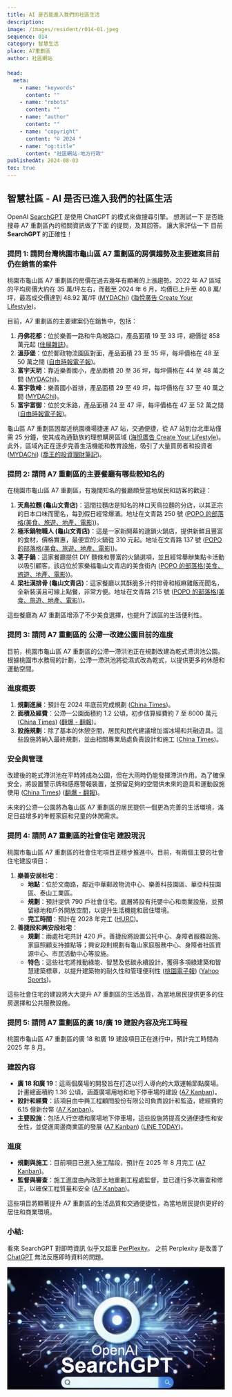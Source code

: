 ```yaml
---
title: AI 是否能進入我們的社區生活
description:
image: /images/resident/r014-01.jpeg
sequence: 014
category: 智慧生活
place: A7重劃區
author: 社區網站

head:
  meta:
    - name: "keywords"
      content: ""
    - name: "robots"
      content: ""
    - name: "author"
      content: ""
    - name: "copyright"
      content: "© 2024 "
    - name: "og:title"
      content: "社區網站-地方行政"
publishedAt: 2024-08-03
toc: true
---
```


## 智慧社區 - AI 是否已進入我們的社區生活

OpenAI <a href="https://chatgpt.com/g/g-JIi3bxGPo-searchgpt">SearchGPT</a> 是使用 ChatGPT 的模式來做搜尋引擎。 想測試一下 是否能搜尋 A7 重劃區內的相關資訊做了下面 的提問，及其回答。 讓大家評估一下 目前 **SearchGPT** 的正確性！

### 提問 1: 請問台灣桃園市龜山區 A7 重劃區的房價趨勢及主要建案目前仍在銷售的案件

桃園市龜山區 A7 重劃區的房價在過去幾年有顯著的上漲趨勢。2022 年 A7 區域的平均房價大約在 35 萬/坪左右，而截至 2024 年 6 月，均價已上升至 40.8 萬/坪，最高成交價達到 48.92 萬/坪 ([MYDAChi](https://www.mydachi.com.tw/howtobuy/taoyuan_a7_real_estate_analysis/#:~:text=,43%E5%9D%AA%20%0A%0A%E5%9F%BA%E5%9C%B0%E6%97%81%E7%82%BA%E6%BB%AF%E6%B4%AA%E6%B1%A0%E5%85%AC%E5%9C%92%EF%BC%8C%E8%B5%B0%E8%B7%AF2%E5%88%86%E9%90%98%E5%85%A7%E5%88%B0%E6%A8%82%E5%96%84%E5%9C%8B%E5%B0%8F%EF%BC%8C%E6%93%81%E6%9C%89%E6%B0%B8%E4%B9%85%E6%A3%9F%E8%B7%9D%EF%BC%8C%E5%85%B13%E6%A3%9F182%E6%88%B6%E4%BD%8F%E5%AE%B6%EF%BC%8C8%E6%88%B6%E5%BA%97%E9%9D%A2%EF%BC%8CA%E6%A3%9F%E4%B8%80%E5%B1%A43%E6%88%B61%E6%A2%AF%E3%80%81B%2FC%E6%A3%9F%E4%B8%80%E5%B1%A45%E6%88%B62%E6%A2%AF%EF%BC%8C%E6%A2%AF%E6%88%B6%E6%AF%94%E4%B8%8D%E9%8C%AF%EF%BC%8C%E7%A4%BE%E5%8D%80%E5%A4%A7%E5%B0%8F%E4%B9%9F%E5%89%9B%E5%A5%BD%EF%BC%8C%E5%9F%BA%E6%9C%AC%E4%B8%8A80%25%E9%83%BD%E6%98%AF%E9%82%8A%E9%96%93%EF%BC%8C%E7%84%A1%E6%9A%97%E6%88%BF%E8%A6%8F%E5%8A%83%EF%BC%8C%E6%A0%BC%E5%B1%80%E4%BD%B3%EF%BC%8C%E5%BB%BA%E6%9D%90)) ([海悅廣告 Create Your Lifestyle](https://www.hiyes.tw/BrandArticle/Show/edfcb15f-7bc9-4e11-b16f-57614c0e2599#:~:text=%5BImage%208%5D%0A%0A%E5%9B%9B%E3%80%81%E6%A1%83%E5%9C%92%E9%BE%9C%E5%B1%B1A7%E5%88%B0%E5%8F%B0%E5%8C%97%E5%8F%AA%E8%A6%8125%E5%88%86%E9%90%98%EF%BC%8C%E4%BD%BF%E7%94%A8TPASS%E6%9C%88%E7%A5%A8%EF%BC%8C%E7%8F%BE%E7%9C%81%242400%EF%BC%81%0A%0A1.%E6%A1%83%E5%9C%92%E6%8D%B7%E9%81%8B%0A%0A%E6%A1%83%E5%9C%92%E9%BE%9C%E5%B1%B1A7%E6%9C%80%E5%A4%A7%E5%84%AA%E5%8B%A2%EF%BC%8C%E5%B0%B1%E6%98%AF%E6%93%81%E6%9C%892017%E5%B9%B4%E9%80%9A%E8%BB%8A%E7%9A%84%E3%80%8C%E6%A1%83%E5%9C%92%E6%A9%9F%E5%A0%B4%E6%8D%B7%E9%81%8B%E3%80%8D%EF%BC%8C%E7%9B%B8%E5%B0%8D%E5%85%B6%E4%BB%96%E9%87%8D%E5%8A%83%E5%8D%80%E9%82%84%E9%9C%80%E7%AD%89%E5%BE%85%E5%A4%A7%E7%9C%BE%E9%81%8B%E8%BC%B8%E6%A9%9F%E8%83%BD%E4%BE%86%E8%AA%AA%EF%BC%8C%E7%9B%B8%E5%B0%8D%E4%BE%BF%E5%88%A9%E4%B8%94%E7%99%BC%E5%B1%95%E4%B9%9F%E6%9C%83%E6%9B%B4%E5%BF%AB%E9%80%9F%E3%80%82%E6%A1%83%E5%9C%92%E6%8D%B7%E9%81%8BA7%E9%AB%94%E8%82%B2%E5%A4%A7%E5%AD%B8%E7%AB%99%EF%BC%8C%E6%8A%B5%E9%81%94%E5%8F%B0%E5%8C%97%E8%BB%8A%E7%AB%99A1%E7%AB%99%E5%8F%AA%E9%9C%80%E8%A6%8125%E5%88%86%E9%90%98%EF%BC%9B%E8%A6%81%E5%89%8D%E5%BE%80%E6%A1%83%E5%9C%92%E6%A9%9F%E5%A0%B4A12%E7%AC%AC%E4%B8%80%E8%88%AA%E5%BB%88%E7%AB%99%E7%B4%8426%E5%88%86%E9%90%98%EF%BC%8C%E5%B0%8D%E6%96%BC%E5%9C%A8%E9%9B%99%E5%8C%97%E4%B8%8A%E7%8F%AD%E7%9A%84%E5%AE%A2%E7%BE%A4%E4%BE%86%E8%AA%AA%EF%BC%8C%E7%9B%B8%E7%95%B6%E6%96%B9%E4%BE%BF%E3%80%82%E5%8A%A0%E4%B8%8A%E9%84%B0%E8%BF%91A9%E7%92%B0%E7%90%83%E7%99%BE%E8%B2%A8%E3%80%81%E4%B8%89%E4%BA%95OUTLET%20%E8%B3%BC%E5%B1%8B%E5%95%86%E5%A0%B4%E4%B9%9F%E5%8F%AA%E8%A6%8110%E5%88%86%E9%90%98%E3%80%82%0A%0A%5BImage%209%5D%0A%0A%5BImage%2010%5D%0A%0A%E6%9C%89TPASS%E6%9C%88%E7%A5%A8%EF%BC%8C%E5%BE%9EA7%E5%88%B0%E5%8F%B0%E5%8C%97%E8%BB%8A%E7%AB%99%EF%BC%8C%E7%9C%81%E4%BA%862400%EF%BC%81%0A%0A%E6%AD%A4%E5%A4%96%EF%BC%8C%E5%9C%A82023%E5%B9%B47%E6%9C%88%EF%BC%8C%E7%94%B1%E4%BA%A4%E9%80%9A%E9%83%A8%E6%8E%A8%E5%87%BA%E7%9A%84%E5%85%AC%E5%85%B1%E9%81%8B%E8%BC%B8%E9%80%9A%E5%8B%A4%E6%9C%88%E7%A5%A8%E6%8E%AA%E6%96%BD%E3%80%8CTPASS%E8%A1%8C%E6%94%BF%E9%99%A2%E9%80%9A%E5%8B%A4%E6%9C%88%E7%A5%A8%E3%80%8D%EF%BC%8C%E9%87%9D%E5%B0%8D%E5%8C%97%E4%B8%AD%E5%8D%97%E4%B8%89%E5%A4%A7%E7%94%9F%E6%B4%BB%E5%9C%88%E9%80%9A%E5%8B%A4%E6%97%8F%E6%8E%A8%E5%87%BA%E4%B8%8D%E5%90%8C%E6%96%B9%E6%A1%88%E3%80%81%E5%83%B9%E9%8C%A2%EF%BC%8C%E6%8E%A8%E5%87%BA%E5%90%84%E3%80%8C%E5%8C%97%E5%8C%97%E5%9F%BA%E6%A1%83%E3%80%8D%E9%80%9A%E5%8B%A4%E6%9C%88%E7%A5%A8TPASS%EF%BC%8C30%E5%A4%A9%E4%B9%8B%E5%85%A7%E4%B8%8D%E9%99%90%E6%AC%A1%E6%95%B8%EF%BC%8C%E5%8F%AA%E8%A6%81%241200%EF%BC%8C%E8%83%BD%E5%A4%A0%E6%90%AD%E4%B9%98%E9%9B%99%E5%8C%97%E6%8D%B7%E9%81%8B%E3%80%81%E8%BC%95%E8%BB%8C%E3%80%81%E5%85%AC%E8%BB%8A%E3%80%81Youbike%E3%80%81%E6%A1%83%E5%9C%92%E6%A9%9F%E6%8D%B7%E3%80%81%E5%8F%B0%E9%90%B5%E3%80%81%E5%AE%A2%E9%81%8B%E7%AD%89%E3%80%82%0A%0A%E7%9B%B8%E6%AF%94%E5%8E%9F%E6%9C%AC%E6%A1%83%E5%9C%92%E6%8D%B7%E9%81%8B%E7%A5%A8%E5%83%B9%EF%BC%8C%E9%AB%94%E8%82%B2%E5%A4%A7%E5%AD%B8A7%E7%AB%99,%EF%BC%8C%E8%B6%85%E8%B6%8A%E5%85%A8%E6%A1%83%E5%9C%92%E6%8D%B7%E9%81%8B%E6%B2%BF%E7%B7%9A%0A%0A%E7%9B%AE%E5%89%8D%E6%A1%83%E5%9C%92%E9%BE%9C%E5%B1%B1A7%E6%88%BF%E5%83%B9%E7%8F%BE%E6%B3%81%EF%BC%9A%0A%0A%E2%96%8B%E9%A0%90%E5%94%AE%E5%B1%8B%2F%E6%96%B0%E5%A4%A7%E6%A8%93%EF%BC%9A36.01%E8%90%AC%2F%E5%9D%AA%20%28%E6%88%AA%E8%87%B32023%E5%B9%B49%E6%9C%88%29%0A%0A%E2%96%8B%E6%9C%80%E9%AB%98%E6%88%90%E4%BA%A4%E5%83%B9%EF%BC%9A46.49%E8%90%AC%2F%E5%9D%AA%0A%0A1.%E6%AD%B7%E5%B9%B4%E4%BE%86%E6%88%BF%E5%83%B9%E8%B5%B0%E5%8B%A2%0A%0A%E8%87%AA2015%E5%B9%B4%E9%BE%9C%E5%B1%B1A7%E5%90%88%E5%AE%9C%E4%BD%8F%E5%AE%85%E8%90%BD%E6%88%90%EF%BC%8C%E5%8A%A0%E4%B8%8A2017%E5%B9%B4%E6%A1%83%E5%9C%92%E6%8D%B7%E9%81%8B%E9%80%9A%E8%BB%8A%EF%BC%8C2020%E5%B9%B4%E6%88%BF%E5%83%B9%E4%BE%86%E5%88%B025.31%E8%90%AC%EF%BC%8C%E9%9A%A8%E8%91%97%E5%A4%A7%E5%8F%B0%E5%8C%97%E6%88%BF%E5%B8%82%E4%B8%8A%E6%BC%B2%EF%BC%8C%E9%84%B0%E8%BF%91%E7%9A%84%E6%9E%97%E5%8F%A3A9%E3%80%81A8%E7%AB%99%E4%B9%9F%E7%AB%99%E7%A9%A93%E5%AD%97%E9%A0%AD%EF%BC%8C%E7%9B%B8%E5%B0%8DA7%E6%88%BF%E5%83%B9%E4%BB%8D%E6%9C%892%E5%AD%97%E9%A0%AD%EF%BC%8C%E5%9C%A8%E6%88%BF%E5%83%B9%E5%9F%BA%E6%9C%9F%E5%81%8F%E4%BD%8E%E7%9A%84%E6%9C%9F%E6%B3%81%E4%B8%8B%EF%BC%8C%E8%A3%9C%E6%BC%B2%E7%A9%BA%E9%96%93%E5%BE%88%E5%A4%A7%EF%BC%8C%E5%8A%A0%E4%B8%8A%E6%A1%83%E5%9C%92%E6%8D%B7%E9%81%8B))。

目前，A7 重劃區的主要建案仍在銷售中，包括：

1. **丹佛花都**：位於樂善一路和牛角坡路口，產品面積 19 至 33 坪，總價從 858 萬元起 ([住展雜誌](https://www.myhousing.com.tw/real-estate-news/place-information/taoyuan-city/152759/#:~:text=%E3%80%9048%E2%80%A0%E6%A1%83%E5%9C%92%E5%B8%82%E6%B3%81%E3%80%91%0A%0A%23%20%E7%B8%BD%E5%83%B9858%E8%90%AC%E8%B5%B7%EF%BC%81%20%E6%A1%83%E5%9C%92%E9%BE%9C%E5%B1%B1A7%E5%86%8D%E7%8F%BE%E5%96%AE%E9%80%B1%E7%99%BE%E7%B5%84%E4%BA%BA%E6%B0%A3%E6%96%B0%E6%A1%88%0A%0A%E3%80%9062%E2%80%A0Facebook%E2%80%A0www.facebook.com%E3%80%91%E3%80%9063%E2%80%A0LINE%E2%80%A0line.me%E3%80%91%E3%80%9064%E2%80%A0WhatsApp%E2%80%A0api.whatsapp.com%E3%80%91%E3%80%9065%E2%80%A0Twitter%E2%80%A0twitter.com%E3%80%91%E3%80%9066%E2%80%A0Telegram%E2%80%A0telegram.me%E3%80%91%0A%0AEmail%20%0A%0A%E5%88%97%E5%8D%B0%0A%0A%E3%80%9067%E2%80%A0%E4%BD%8F%E5%B1%95%E9%9B%9C%E8%AA%8C%20MyHousing%E3%80%91%0A%0A2023,27%0A%0A%23%23%23%20%E3%80%9079%E2%80%A0%E6%96%B0%E5%B1%8B%E5%B8%82%E5%8D%80%E5%91%A8%E9%82%8A%E5%A4%A7%E6%A8%93%E5%A2%9E%20%E6%AD%A3%E5%B8%82%E5%8D%80%E9%96%8B%E5%87%BA3%E5%AD%97%E9%A0%AD%E5%83%B9%E4%BD%8D%E3%80%91))。
2. **溫莎堡**：位於郵政物流園區對面，產品面積 23 至 35 坪，每坪價格在 48 至 50 萬之間 ([自由時報電子報](https://estate.ltn.com.tw/article/20243))。
3. **富宇天玥**：靠近樂善國小，產品面積 20 至 36 坪，每坪價格在 44 至 48 萬之間 ([MYDAChi](https://www.mydachi.com.tw/howtobuy/taoyuan_a7_real_estate_analysis/#:~:text=,43%E5%9D%AA%20%0A%0A%E5%9F%BA%E5%9C%B0%E6%97%81%E7%82%BA%E6%BB%AF%E6%B4%AA%E6%B1%A0%E5%85%AC%E5%9C%92%EF%BC%8C%E8%B5%B0%E8%B7%AF2%E5%88%86%E9%90%98%E5%85%A7%E5%88%B0%E6%A8%82%E5%96%84%E5%9C%8B%E5%B0%8F%EF%BC%8C%E6%93%81%E6%9C%89%E6%B0%B8%E4%B9%85%E6%A3%9F%E8%B7%9D%EF%BC%8C%E5%85%B13%E6%A3%9F182%E6%88%B6%E4%BD%8F%E5%AE%B6%EF%BC%8C8%E6%88%B6%E5%BA%97%E9%9D%A2%EF%BC%8CA%E6%A3%9F%E4%B8%80%E5%B1%A43%E6%88%B61%E6%A2%AF%E3%80%81B%2FC%E6%A3%9F%E4%B8%80%E5%B1%A45%E6%88%B62%E6%A2%AF%EF%BC%8C%E6%A2%AF%E6%88%B6%E6%AF%94%E4%B8%8D%E9%8C%AF%EF%BC%8C%E7%A4%BE%E5%8D%80%E5%A4%A7%E5%B0%8F%E4%B9%9F%E5%89%9B%E5%A5%BD%EF%BC%8C%E5%9F%BA%E6%9C%AC%E4%B8%8A80%25%E9%83%BD%E6%98%AF%E9%82%8A%E9%96%93%EF%BC%8C%E7%84%A1%E6%9A%97%E6%88%BF%E8%A6%8F%E5%8A%83%EF%BC%8C%E6%A0%BC%E5%B1%80%E4%BD%B3%EF%BC%8C%E5%BB%BA%E6%9D%90))。
4. **富宇敦峰**：樂善國小首排，產品面積 29 至 49 坪，每坪價格在 37 至 40 萬之間 ([MYDAChi](https://www.mydachi.com.tw/howtobuy/taoyuan_a7_real_estate_analysis/#:~:text=,43%E5%9D%AA%20%0A%0A%E5%9F%BA%E5%9C%B0%E6%97%81%E7%82%BA%E6%BB%AF%E6%B4%AA%E6%B1%A0%E5%85%AC%E5%9C%92%EF%BC%8C%E8%B5%B0%E8%B7%AF2%E5%88%86%E9%90%98%E5%85%A7%E5%88%B0%E6%A8%82%E5%96%84%E5%9C%8B%E5%B0%8F%EF%BC%8C%E6%93%81%E6%9C%89%E6%B0%B8%E4%B9%85%E6%A3%9F%E8%B7%9D%EF%BC%8C%E5%85%B13%E6%A3%9F182%E6%88%B6%E4%BD%8F%E5%AE%B6%EF%BC%8C8%E6%88%B6%E5%BA%97%E9%9D%A2%EF%BC%8CA%E6%A3%9F%E4%B8%80%E5%B1%A43%E6%88%B61%E6%A2%AF%E3%80%81B%2FC%E6%A3%9F%E4%B8%80%E5%B1%A45%E6%88%B62%E6%A2%AF%EF%BC%8C%E6%A2%AF%E6%88%B6%E6%AF%94%E4%B8%8D%E9%8C%AF%EF%BC%8C%E7%A4%BE%E5%8D%80%E5%A4%A7%E5%B0%8F%E4%B9%9F%E5%89%9B%E5%A5%BD%EF%BC%8C%E5%9F%BA%E6%9C%AC%E4%B8%8A80%25%E9%83%BD%E6%98%AF%E9%82%8A%E9%96%93%EF%BC%8C%E7%84%A1%E6%9A%97%E6%88%BF%E8%A6%8F%E5%8A%83%EF%BC%8C%E6%A0%BC%E5%B1%80%E4%BD%B3%EF%BC%8C%E5%BB%BA%E6%9D%90))。
5. **富宇富御**：位於文禾路，產品面積 24 至 47 坪，每坪價格在 47 至 52 萬之間 ([自由時報電子報](https://estate.ltn.com.tw/article/20243))。

龜山區 A7 重劃區因鄰近桃園機場捷運 A7 站，交通便捷，從 A7 站到台北車站僅需 25 分鐘，使其成為通勤族的理想購房區域 ([海悅廣告 Create Your Lifestyle](https://www.hiyes.tw/BrandArticle/Show/edfcb15f-7bc9-4e11-b16f-57614c0e2599#:~:text=%5BImage%208%5D%0A%0A%E5%9B%9B%E3%80%81%E6%A1%83%E5%9C%92%E9%BE%9C%E5%B1%B1A7%E5%88%B0%E5%8F%B0%E5%8C%97%E5%8F%AA%E8%A6%8125%E5%88%86%E9%90%98%EF%BC%8C%E4%BD%BF%E7%94%A8TPASS%E6%9C%88%E7%A5%A8%EF%BC%8C%E7%8F%BE%E7%9C%81%242400%EF%BC%81%0A%0A1.%E6%A1%83%E5%9C%92%E6%8D%B7%E9%81%8B%0A%0A%E6%A1%83%E5%9C%92%E9%BE%9C%E5%B1%B1A7%E6%9C%80%E5%A4%A7%E5%84%AA%E5%8B%A2%EF%BC%8C%E5%B0%B1%E6%98%AF%E6%93%81%E6%9C%892017%E5%B9%B4%E9%80%9A%E8%BB%8A%E7%9A%84%E3%80%8C%E6%A1%83%E5%9C%92%E6%A9%9F%E5%A0%B4%E6%8D%B7%E9%81%8B%E3%80%8D%EF%BC%8C%E7%9B%B8%E5%B0%8D%E5%85%B6%E4%BB%96%E9%87%8D%E5%8A%83%E5%8D%80%E9%82%84%E9%9C%80%E7%AD%89%E5%BE%85%E5%A4%A7%E7%9C%BE%E9%81%8B%E8%BC%B8%E6%A9%9F%E8%83%BD%E4%BE%86%E8%AA%AA%EF%BC%8C%E7%9B%B8%E5%B0%8D%E4%BE%BF%E5%88%A9%E4%B8%94%E7%99%BC%E5%B1%95%E4%B9%9F%E6%9C%83%E6%9B%B4%E5%BF%AB%E9%80%9F%E3%80%82%E6%A1%83%E5%9C%92%E6%8D%B7%E9%81%8BA7%E9%AB%94%E8%82%B2%E5%A4%A7%E5%AD%B8%E7%AB%99%EF%BC%8C%E6%8A%B5%E9%81%94%E5%8F%B0%E5%8C%97%E8%BB%8A%E7%AB%99A1%E7%AB%99%E5%8F%AA%E9%9C%80%E8%A6%8125%E5%88%86%E9%90%98%EF%BC%9B%E8%A6%81%E5%89%8D%E5%BE%80%E6%A1%83%E5%9C%92%E6%A9%9F%E5%A0%B4A12%E7%AC%AC%E4%B8%80%E8%88%AA%E5%BB%88%E7%AB%99%E7%B4%8426%E5%88%86%E9%90%98%EF%BC%8C%E5%B0%8D%E6%96%BC%E5%9C%A8%E9%9B%99%E5%8C%97%E4%B8%8A%E7%8F%AD%E7%9A%84%E5%AE%A2%E7%BE%A4%E4%BE%86%E8%AA%AA%EF%BC%8C%E7%9B%B8%E7%95%B6%E6%96%B9%E4%BE%BF%E3%80%82%E5%8A%A0%E4%B8%8A%E9%84%B0%E8%BF%91A9%E7%92%B0%E7%90%83%E7%99%BE%E8%B2%A8%E3%80%81%E4%B8%89%E4%BA%95OUTLET%20%E8%B3%BC%E5%B1%8B%E5%95%86%E5%A0%B4%E4%B9%9F%E5%8F%AA%E8%A6%8110%E5%88%86%E9%90%98%E3%80%82%0A%0A%5BImage%209%5D%0A%0A%5BImage%2010%5D%0A%0A%E6%9C%89TPASS%E6%9C%88%E7%A5%A8%EF%BC%8C%E5%BE%9EA7%E5%88%B0%E5%8F%B0%E5%8C%97%E8%BB%8A%E7%AB%99%EF%BC%8C%E7%9C%81%E4%BA%862400%EF%BC%81%0A%0A%E6%AD%A4%E5%A4%96%EF%BC%8C%E5%9C%A82023%E5%B9%B47%E6%9C%88%EF%BC%8C%E7%94%B1%E4%BA%A4%E9%80%9A%E9%83%A8%E6%8E%A8%E5%87%BA%E7%9A%84%E5%85%AC%E5%85%B1%E9%81%8B%E8%BC%B8%E9%80%9A%E5%8B%A4%E6%9C%88%E7%A5%A8%E6%8E%AA%E6%96%BD%E3%80%8CTPASS%E8%A1%8C%E6%94%BF%E9%99%A2%E9%80%9A%E5%8B%A4%E6%9C%88%E7%A5%A8%E3%80%8D%EF%BC%8C%E9%87%9D%E5%B0%8D%E5%8C%97%E4%B8%AD%E5%8D%97%E4%B8%89%E5%A4%A7%E7%94%9F%E6%B4%BB%E5%9C%88%E9%80%9A%E5%8B%A4%E6%97%8F%E6%8E%A8%E5%87%BA%E4%B8%8D%E5%90%8C%E6%96%B9%E6%A1%88%E3%80%81%E5%83%B9%E9%8C%A2%EF%BC%8C%E6%8E%A8%E5%87%BA%E5%90%84%E3%80%8C%E5%8C%97%E5%8C%97%E5%9F%BA%E6%A1%83%E3%80%8D%E9%80%9A%E5%8B%A4%E6%9C%88%E7%A5%A8TPASS%EF%BC%8C30%E5%A4%A9%E4%B9%8B%E5%85%A7%E4%B8%8D%E9%99%90%E6%AC%A1%E6%95%B8%EF%BC%8C%E5%8F%AA%E8%A6%81%241200%EF%BC%8C%E8%83%BD%E5%A4%A0%E6%90%AD%E4%B9%98%E9%9B%99%E5%8C%97%E6%8D%B7%E9%81%8B%E3%80%81%E8%BC%95%E8%BB%8C%E3%80%81%E5%85%AC%E8%BB%8A%E3%80%81Youbike%E3%80%81%E6%A1%83%E5%9C%92%E6%A9%9F%E6%8D%B7%E3%80%81%E5%8F%B0%E9%90%B5%E3%80%81%E5%AE%A2%E9%81%8B%E7%AD%89%E3%80%82%0A%0A%E7%9B%B8%E6%AF%94%E5%8E%9F%E6%9C%AC%E6%A1%83%E5%9C%92%E6%8D%B7%E9%81%8B%E7%A5%A8%E5%83%B9%EF%BC%8C%E9%AB%94%E8%82%B2%E5%A4%A7%E5%AD%B8A7%E7%AB%99,%EF%BC%8C%E8%B6%85%E8%B6%8A%E5%85%A8%E6%A1%83%E5%9C%92%E6%8D%B7%E9%81%8B%E6%B2%BF%E7%B7%9A%0A%0A%E7%9B%AE%E5%89%8D%E6%A1%83%E5%9C%92%E9%BE%9C%E5%B1%B1A7%E6%88%BF%E5%83%B9%E7%8F%BE%E6%B3%81%EF%BC%9A%0A%0A%E2%96%8B%E9%A0%90%E5%94%AE%E5%B1%8B%2F%E6%96%B0%E5%A4%A7%E6%A8%93%EF%BC%9A36.01%E8%90%AC%2F%E5%9D%AA%20%28%E6%88%AA%E8%87%B32023%E5%B9%B49%E6%9C%88%29%0A%0A%E2%96%8B%E6%9C%80%E9%AB%98%E6%88%90%E4%BA%A4%E5%83%B9%EF%BC%9A46.49%E8%90%AC%2F%E5%9D%AA%0A%0A1.%E6%AD%B7%E5%B9%B4%E4%BE%86%E6%88%BF%E5%83%B9%E8%B5%B0%E5%8B%A2%0A%0A%E8%87%AA2015%E5%B9%B4%E9%BE%9C%E5%B1%B1A7%E5%90%88%E5%AE%9C%E4%BD%8F%E5%AE%85%E8%90%BD%E6%88%90%EF%BC%8C%E5%8A%A0%E4%B8%8A2017%E5%B9%B4%E6%A1%83%E5%9C%92%E6%8D%B7%E9%81%8B%E9%80%9A%E8%BB%8A%EF%BC%8C2020%E5%B9%B4%E6%88%BF%E5%83%B9%E4%BE%86%E5%88%B025.31%E8%90%AC%EF%BC%8C%E9%9A%A8%E8%91%97%E5%A4%A7%E5%8F%B0%E5%8C%97%E6%88%BF%E5%B8%82%E4%B8%8A%E6%BC%B2%EF%BC%8C%E9%84%B0%E8%BF%91%E7%9A%84%E6%9E%97%E5%8F%A3A9%E3%80%81A8%E7%AB%99%E4%B9%9F%E7%AB%99%E7%A9%A93%E5%AD%97%E9%A0%AD%EF%BC%8C%E7%9B%B8%E5%B0%8DA7%E6%88%BF%E5%83%B9%E4%BB%8D%E6%9C%892%E5%AD%97%E9%A0%AD%EF%BC%8C%E5%9C%A8%E6%88%BF%E5%83%B9%E5%9F%BA%E6%9C%9F%E5%81%8F%E4%BD%8E%E7%9A%84%E6%9C%9F%E6%B3%81%E4%B8%8B%EF%BC%8C%E8%A3%9C%E6%BC%B2%E7%A9%BA%E9%96%93%E5%BE%88%E5%A4%A7%EF%BC%8C%E5%8A%A0%E4%B8%8A%E6%A1%83%E5%9C%92%E6%8D%B7%E9%81%8B))。此外，區域內正在逐步完善生活機能和教育設施，吸引了大量買房者和投資者 ([MYDAChi](https://www.mydachi.com.tw/howtobuy/taoyuan_a7_real_estate_analysis/#:~:text=,43%E5%9D%AA%20%0A%0A%E5%9F%BA%E5%9C%B0%E6%97%81%E7%82%BA%E6%BB%AF%E6%B4%AA%E6%B1%A0%E5%85%AC%E5%9C%92%EF%BC%8C%E8%B5%B0%E8%B7%AF2%E5%88%86%E9%90%98%E5%85%A7%E5%88%B0%E6%A8%82%E5%96%84%E5%9C%8B%E5%B0%8F%EF%BC%8C%E6%93%81%E6%9C%89%E6%B0%B8%E4%B9%85%E6%A3%9F%E8%B7%9D%EF%BC%8C%E5%85%B13%E6%A3%9F182%E6%88%B6%E4%BD%8F%E5%AE%B6%EF%BC%8C8%E6%88%B6%E5%BA%97%E9%9D%A2%EF%BC%8CA%E6%A3%9F%E4%B8%80%E5%B1%A43%E6%88%B61%E6%A2%AF%E3%80%81B%2FC%E6%A3%9F%E4%B8%80%E5%B1%A45%E6%88%B62%E6%A2%AF%EF%BC%8C%E6%A2%AF%E6%88%B6%E6%AF%94%E4%B8%8D%E9%8C%AF%EF%BC%8C%E7%A4%BE%E5%8D%80%E5%A4%A7%E5%B0%8F%E4%B9%9F%E5%89%9B%E5%A5%BD%EF%BC%8C%E5%9F%BA%E6%9C%AC%E4%B8%8A80%25%E9%83%BD%E6%98%AF%E9%82%8A%E9%96%93%EF%BC%8C%E7%84%A1%E6%9A%97%E6%88%BF%E8%A6%8F%E5%8A%83%EF%BC%8C%E6%A0%BC%E5%B1%80%E4%BD%B3%EF%BC%8C%E5%BB%BA%E6%9D%90)) ([喬王的投資理財筆記](https://mrjoewang.com/taoyuan-guishan-a7/))。

### 提問 2: 請問 A7 重劃區的主要餐廳有哪些較知名的

在桃園市龜山區 A7 重劃區，有幾間知名的餐廳頗受當地居民和訪客的歡迎：

1. **天鳥拉麵 (龜山文青店)**：這間拉麵店是知名的林口天鳥拉麵的分店，以其正宗的日本口味而聞名，每到假日經常爆滿。地址在文青路 250 號 ([POPO 的部落格(美食、旅遊、地產、電影)](https://zaq0930.pixnet.net/blog/post/365895418))。
2. **極禾鍋物職人 (龜山文青店)**：這是一家新開幕的連鎖火鍋店，提供新鮮且豐富的食材，價格實惠，最便宜的火鍋從 310 元起。地址在文青路 137 號 ([POPO 的部落格(美食、旅遊、地產、電影)](https://zaq0930.pixnet.net/blog/post/366220912))。
3. **荖子鍋**：這家餐廳提供 DIY 麵條和豐富的火鍋選項，並且經常舉辦集點卡活動以吸引顧客。該店位於家樂福龜山文青店的美食街內 ([POPO 的部落格(美食、旅遊、地產、電影)](https://zaq0930.pixnet.net/blog/post/362487902))。
4. **梁社漢排骨 (龜山文青店)**：這家餐廳以其酥脆多汁的排骨和椒麻雞飯而聞名，全新裝潢且可線上點餐，非常方便。地址在文青路 215 號 ([POPO 的部落格(美食、旅遊、地產、電影)](https://zaq0930.pixnet.net/blog/post/363862002))。

這些餐廳為 A7 重劃區增添了不少美食選擇，也提升了該區的生活便利性。

### 提問 3: 請問 A7 重劃區的 公滯一改建公園目前的進度

目前，桃園市龜山區 A7 重劃區的公滯一滯洪池正在規劃改建為乾式滯洪池公園。根據桃園市水務局的計劃，公滯一滯洪池將從濕式改為乾式，以提供更多的休憩和運動空間。

### 進度概要

1. **規劃進展**：預計在 2024 年底前完成規劃 ([China Times](https://www.chinatimes.com/newspapers/20230617000373-260107))。
2. **面積及經費**：公滯一公園面積約 1.2 公頃，初步估算經費約 7 至 8000 萬元 ([China Times](https://www.chinatimes.com/newspapers/20221010000276-260107#:~:text=,%E3%80%90146%E2%80%A0%E9%9B%A8%E5%BD%88%E8%BD%9F%E7%82%B8%EF%BC%81%E8%8A%B1%E8%93%AE%E7%91%9E%E6%B8%AF%E5%85%AC%E8%B7%AF%E5%9C%9F%E7%9F%B3%E5%B4%A9%E8%90%BD%E6%8E%A1%E5%96%AE%E7%B7%9A%E9%9B%99%E5%90%91%E9%80%9A%E8%A1%8C%E3%80%91%0A%0A11%3A38%202022%2F10%2F09%0A%0A%E3%80%90141%E2%80%A0%E7%94%9F%E6%B4%BB%E3%80%91)) ([翻爆 - 翻報](https://reader.turnnewsapp.com/ctl/20221010/B20AA9/Q1RMXzIwMjIxMDEwX0E5XzE1/share#:~:text=,%E8%A8%8A%E6%81%AF%E6%8F%90%E7%A4%BA%0A%0A%E5%85%A7%E5%AE%B9%E5%85%A7%E5%AE%B9%E5%85%A7%E5%AE%B9%0A%0A%E9%97%9C%E9%96%89))。
3. **設施規劃**：除了基本的休憩空間，居民和民代建議增加溜冰場和共融遊具。這些設施將納入最終規劃，並由相關專業局處負責設計和施工 ([China Times](https://www.chinatimes.com/newspapers/20230617000373-260107))。

### 安全與管理

改建後的乾式滯洪池在平時將成為公園，但在大雨時仍能發揮滯洪作用。為了確保安全，將設置警示牌和感應警報裝置，並預留足夠的空間供未來的遊具和運動設施使用 ([China Times](https://www.chinatimes.com/newspapers/20221010000276-260107#:~:text=,%E3%80%90146%E2%80%A0%E9%9B%A8%E5%BD%88%E8%BD%9F%E7%82%B8%EF%BC%81%E8%8A%B1%E8%93%AE%E7%91%9E%E6%B8%AF%E5%85%AC%E8%B7%AF%E5%9C%9F%E7%9F%B3%E5%B4%A9%E8%90%BD%E6%8E%A1%E5%96%AE%E7%B7%9A%E9%9B%99%E5%90%91%E9%80%9A%E8%A1%8C%E3%80%91%0A%0A11%3A38%202022%2F10%2F09%0A%0A%E3%80%90141%E2%80%A0%E7%94%9F%E6%B4%BB%E3%80%91)) ([翻爆 - 翻報](https://reader.turnnewsapp.com/ctl/20221010/B20AA9/Q1RMXzIwMjIxMDEwX0E5XzE1/share#:~:text=,%E8%A8%8A%E6%81%AF%E6%8F%90%E7%A4%BA%0A%0A%E5%85%A7%E5%AE%B9%E5%85%A7%E5%AE%B9%E5%85%A7%E5%AE%B9%0A%0A%E9%97%9C%E9%96%89))。

未來的公滯一公園將為龜山區 A7 重劃區的居民提供一個更為完善的生活環境，滿足日益增多的年輕家庭和兒童的休閒需求。

### 提問 4: 請問 A7 重劃區的社會住宅 建設現況

桃園市龜山區 A7 重劃區的社會住宅項目正穩步推進中。目前，有兩個主要的社會住宅建設項目：

1. **樂善安居社宅**：
   - **地點**：位於文南路，鄰近中華郵政物流中心、樂善科技園區、華亞科技園區、泰山工業區。
   - **規劃**：預計提供 790 戶社會住宅。底層將設有托嬰中心和商業設施，並預留綠地和戶外開放空間，以提升生活機能和居住環境。
   - **完工時間**：預計在 2028 年完工 ([HURC](https://www.hurc.org.tw/hurc/docDetail?uid=17&pid=10&doc_id=1265))。
2. **善捷段和興安段社宅**：
   - **規劃**：兩處社宅共計 420 戶。善捷段將設置公托中心、身障者服務設施、家庭照顧支持據點等；興安段則規劃有龜山家庭服務中心、身障者社區資源中心、市民活動中心等設施。
   - **特色**：這些社宅將推動綠能、智慧及低碳永續設計，獲得多項綠建築和智慧建築標章，以提升建築物的耐久性和管理便利性 ([桃園電子報](https://tyenews.com/2023/08/417803/)) ([Yahoo Sports](https://tw.sports.yahoo.com/news/%E6%A1%83%E5%9C%92%E7%A4%BE%E5%AE%85%E6%8C%81%E7%BA%8C%E6%8E%A8%E5%8B%95-%E9%BE%9C%E5%B1%B1%E5%8D%80%E9%A6%96%E6%8E%A8%E5%85%A9%E8%99%95%E7%A4%BE%E5%AE%85%E7%B5%B1%E5%8C%85%E6%8B%9B%E6%A8%99-101713340.html#:~:text=%E6%9B%B4%E5%A4%9A%E6%96%B0%E8%81%9E%E6%8E%A8%E8%96%A6%0A%0A%E2%97%8F%20%E3%80%9081%E2%80%A0%E4%BD%95%E5%8B%9D%E8%B1%90%E9%80%80%E9%BB%A8%E4%BB%8D%E4%B8%BB%E6%8C%81%E8%AD%B0%E6%9C%83%20%E5%BC%B7%E8%AA%BF%E6%94%AF%E6%8C%81%E8%83%BD%E8%AE%93%E7%99%BE%E5%A7%93%E5%AE%89%E5%B1%85%E6%A8%82%E6%A5%AD%E7%9A%84%E4%BA%BA%E2%80%A0www.taiwanhot.net%E3%80%91%0A%0A,%E3%80%9084%E2%80%A0%E3%80%8C%E6%BF%80%E6%B5%81%E6%95%99%E7%A7%91%E6%9B%B8%E3%80%8D%E5%8B%87%E9%97%96%E5%B7%B4%E9%BB%8E%E5%A5%A7%E9%81%8B%E5%B0%87%E7%99%BB%E5%A0%B4%20%E4%BB%96%E7%A9%BF%E5%A4%BE%E8%85%B3%E6%8B%96%E9%96%8B%E5%95%9F%E7%9A%84%E5%9C%8B%E6%89%8B%E8%B7%AF%EF%BC%81%E3%80%91%0A%0A%E8%BF%91%E5%B9%BE%E5%B9%B4%E5%8F%B0%E7%81%A3%E7%9A%84%E6%B0%B4%E4%B8%8A%E9%81%8B%E5%8B%95%E5%9C%A8%E5%9C%8B%E9%9A%9B%E4%B8%8A%E5%B1%A2%E7%8D%B2%E4%BD%B3%E7%B8%BE%EF%BC%8C%E5%85%B6%E4%B8%AD%E6%9D%AD%E5%B7%9E%E4%BA%9E%E9%81%8B%E6%91%98%E4%B8%8B%E9%8A%85%E7%89%8C%E7%9A%84%E8%BC%95%E8%89%87%E6%BF%80%E6%B5%81%E6%A8%99%E7%AB%BF%E5%A5%BD%E6%89%8B%E5%90%B3%E5%B0%91%E7%92%BF%E7%B5%95))。

這些社會住宅的建設將大大提升 A7 重劃區的生活品質，為當地居民提供更多的住房選擇和公共服務設施。

### 提問 5: 請問 A7 重劃區的廣 18/廣 19 建設內容及完工時程

桃園市龜山區 A7 重劃區的廣 18 和廣 19 建設項目正在進行中，預計完工時間為 2025 年 8 月。

### 建設內容

- **廣 18 和廣 19**：這兩個廣場的開發旨在打造以行人導向的大眾運輸節點廣場。計畫總面積約 1.36 公頃，涵蓋廣場用地和地下停車場的建設 ([A7 Kanban](https://a7kanban14.netlify.app/construction/c12/))。
- **設計和經費**：該項目由中興工程顧問股份有限公司負責設計和監造，總經費約 6.15 億新台幣 ([A7 Kanban](https://a7kanban14.netlify.app/construction/c12/))。
- **主要設施**：包括人行空橋和廣場地下停車場，這些設施將提高交通便捷性和安全性，並促進周邊商業區的發展 ([A7 Kanban](https://a7kanban14.netlify.app/construction/c12/)) ([LINE TODAY](https://today.line.me/tw/v2/article/5ymlEvy#:~:text=,%EF%BC%8C%E5%BE%9E%E5%AE%B9%E7%A9%8D%E7%8E%87%E4%BE%86%E7%9C%8B%EF%BC%8CA7%E6%95%B4%E9%AB%94%E7%9A%84%E5%8D%80%E5%9F%9F%E8%A6%8F%E5%8A%83%E5%A4%A7%E6%A8%93%E7%9A%84%E9%AB%98%E5%BA%A6%E5%8F%8A%E5%AF%86%E9%9B%86%E6%84%9F%E6%9C%83%E8%BC%83%E9%AB%98%E4%B8%80%E4%BA%9B%E3%80%82%0A%0A%23%23%20%E2%96%A0A7%E5%9C%B0%E5%8B%A2%E7%96%91%E6%85%AE%0A%0A%E5%BE%9E%E9%96%8B%E7%99%BC%E5%88%9D%E6%9C%9F%E5%B0%B1%E6%9C%89%E4%B8%8D%E5%B0%91%E5%B0%8D%E6%96%BCA7%E5%9C%9F%E5%9C%B0%E9%96%8B%E7%99%BC%E7%9A%84%E7%96%91%E6%85%AE%EF%BC%8C%E8%80%8C%E5%BE%9E%E5%9C%B0%E5%8B%A2%E5%8F%8A%E5%9C%9F%E8%B3%AA%E5%B1%A4%E9%9D%A2%E9%80%B2%E8%A1%8C%E8%A7%80%E5%AF%9F%EF%BC%8C%E6%96%B0%E5%8C%97%E5%B8%82%E6%9E%97%E5%8F%A3%E5%8D%80%E5%92%8C%E6%A1%83%E5%9C%92%E5%B8%82%E9%BE%9C%E5%B1%B1%E5%8D%80%E9%83%BD%E4%BD%8D%E5%9C%A8%E5%9C%B0%E5%8B%A2%E8%BC%83%E9%AB%98%E7%9A%84%E6%9E%97%E5%8F%A3%E5%8F%B0%E5%9C%B0%E4%B8%8A%EF%BC%8C%E5%A4%A7%E9%83%A8%E5%88%86%E7%82%BA%E5%B2%A9%E5%B1%A4%E5%AE%89%E5%AE%9A%E5%9C%B0%E5%8D%80%EF%BC%8C%E5%9C%B0%E8%B3%AA%E5%A4%9A%E5%B1%AC%E6%9E%97%E5%8F%A3%E5%B1%A4%EF%BC%8C%E7%89%B9%E5%BE%B5))。

### 進度

- **規劃與施工**：目前項目已進入施工階段，預計在 2025 年 8 月完工 ([A7 Kanban](https://a7kanban14.netlify.app/construction/c12/))。
- **監督與審查**：施工進度由內政部土地重劃工程處監督，並已進行多次審查和修正，以確保工程質量和安全 ([A7 Kanban](https://a7kanban14.netlify.app/construction/c12/))。

這些項目將顯著提升 A7 重劃區的生活品質和交通便捷性，為當地居民提供更好的居住和商業環境。

### 小結:

看來 SearchGPT 對即時資訊 似乎又超車 <a href="https://www.perplexity.ai/">PerPlexity</a>。 之前 Perplexity 是改善了 <a href="https://chatgpt.com/">ChatGPT</a> 無法反應即時資料的問題。

![r014-01.jpeg](/images/resident/r014-01.jpeg)
